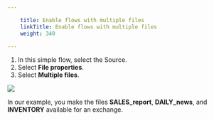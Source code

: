 ```yaml
---

    title: Enable flows with multiple files
    linkTitle: Enable flows with multiple files
    weight: 340

---
```

1.  In this simple flow, select the Source.
1. Select <span class="bold_in_para">****File properties****</span>.
1. Select <span class="bold_in_para">****Multiple files****</span>.

![](/Images/TransferCFT/multiple_files.png)

In our example, you make the files <span class="bold_in_para">****SALES\_report****</span>, <span class="bold_in_para">****DAILY\_news****</span>, and <span class="bold_in_para">****INVENTORY**** </span>available for an exchange.
